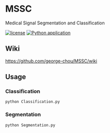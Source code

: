 # MSSC
Medical Signal Segmentation and Classification

[![license](https://img.shields.io/github/license/george-chou/MSSC.svg)](https://github.com/george-chou/MSSC/blob/master/LICENSE)
[![Python application](https://github.com/george-chou/MSSC/workflows/Python%20application/badge.svg)](https://github.com/george-chou/MSSC/actions)

## Wiki

<https://github.com/george-chou/MSSC/wiki>

## Usage

### Classification
```
python Classification.py
```

### Segmentation
```
python Segmentation.py
```